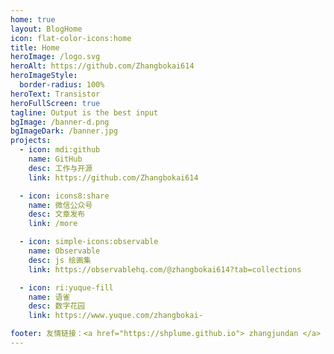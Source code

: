 ```yaml
---
home: true
layout: BlogHome
icon: flat-color-icons:home
title: Home
heroImage: /logo.svg
heroAlt: https://github.com/Zhangbokai614
heroImageStyle:
  border-radius: 100%
heroText: Transistor
heroFullScreen: true
tagline: Output is the best input
bgImage: /banner-d.png
bgImageDark: /banner.jpg
projects:
  - icon: mdi:github
    name: GitHub
    desc: 工作与开源
    link: https://github.com/Zhangbokai614

  - icon: icons8:share
    name: 微信公众号
    desc: 文章发布
    link: /more

  - icon: simple-icons:observable
    name: Observable
    desc: js 绘画集
    link: https://observablehq.com/@zhangbokai614?tab=collections

  - icon: ri:yuque-fill
    name: 语雀
    desc: 数字花园
    link: https://www.yuque.com/zhangbokai-

footer: 友情链接：<a href="https://shplume.github.io"> zhangjundan </a> 、 <a href="https://zequanr.github.io"> wangzequan </a>
---
```


<script>
var _hmt = _hmt || [];
  while(true) {
    if (document !== undefined) {
          var hm = window.document.createElement("script");
          hm.src = "https://hm.baidu.com/hm.js?f3b3102ebd032b085c6e0550c0e02f74";
          var s = window.document.getElementsByTagName("script")[0]; 
          s.parentNode.insertBefore(hm, s);

        break
    }
  }
</script>
